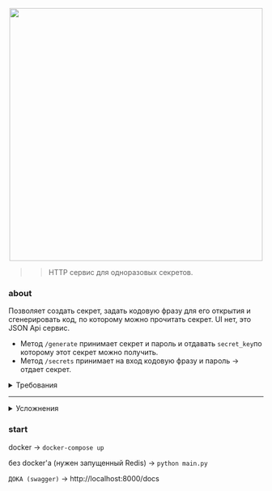 <p align="center">
  <img alt="" src="https://imgbb.com/"><img src="https://i.ibb.co/f0c6Z9h/top-secret-small-removebg.png" width="500px">
</p>	

> > HTTP сервис для одноразовых секретов.

### about
Позволяет создать секрет, задать кодовую фразу для его открытия и cгенерировать код, по которому можно прочитать секрет. UI нет, это JSON Api сервис.

- Метод `/generate` принимает секрет и пароль и отдавать `secret_key`по которому этот секрет можно получить.
- Метод `/secrets` принимает на вход кодовую фразу и пароль -> отдает секрет.


<details>
 <summary>Требования</summary>
<ul>
  <li>Язык программирования: Python >=3.7 :heavy_check_mark:</li>
  <li>Использование Docker, сервис должен запускаться с помощью `docker-compose up`. :heavy_check_mark:</li>
  <li>Код должен соответствовать PEP, необходимо использование type hints, к публичным методам должна быть написана документация на английском языке. :heavy_check_mark:</li>
</ul>
</details>

***

<details>
 <summary>Усложнения</summary>
<ul>
<li>Написаны тесты (постарайтесь достичь покрытия в 70% и больше). Вы можете использовать pytest или любую другую библиотеку для тестирования. 💢 </li>
<li>Сервис асинхронно обрабатывает запросы. :heavy_check_mark: </li>
<li>Данные сервиса хранятся во внешнем хранилище, запуск которого также описан в `docker-compose`. Мы рекомендуем использовать MongoDB, но Вы можете использовать любую подходящую базу. :heavy_check_mark: </li>
<li>Секреты и кодовые фразы не хранятся в базе в открытом виде. :heavy_check_mark: </li>
<li>Добавлена возможность задавать время жизни для секретов. Можно попробовать реализовать это с помощью TTL индексов. :heavy_check_mark: </li>
</ul>
</details>

### start
docker -> `docker-compose up`

без docker'a (нужен запущенный Redis) -> `python main.py`

`ДОКА (swagger)` -> http://localhost:8000/docs
